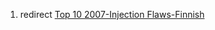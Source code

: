 1.  redirect [Top 10 2007-Injection
    Flaws-Finnish](Top_10_2007-Injection_Flaws-Finnish "wikilink")